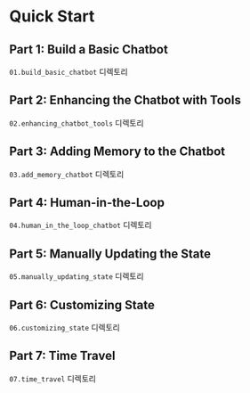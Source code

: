 # Quick Start

## Part 1: Build a Basic Chatbot

`01.build_basic_chatbot` 디렉토리

## Part 2: Enhancing the Chatbot with Tools

`02.enhancing_chatbot_tools` 디렉토리

## Part 3: Adding Memory to the Chatbot

`03.add_memory_chatbot` 디렉토리

## Part 4: Human-in-the-Loop

`04.human_in_the_loop_chatbot` 디렉토리

## Part 5: Manually Updating the State

`05.manually_updating_state` 디렉토리

## Part 6: Customizing State

`06.customizing_state` 디렉토리

## Part 7: Time Travel

`07.time_travel` 디렉토리

